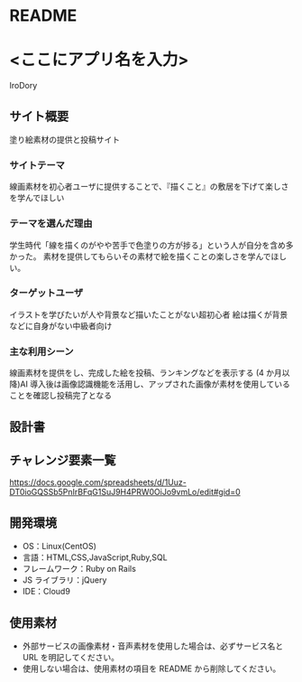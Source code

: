 # README
# <ここにアプリ名を入力>

IroDory

## サイト概要

塗り絵素材の提供と投稿サイト

### サイトテーマ

線画素材を初心者ユーザに提供することで、『描くこと』の敷居を下げて楽しさを学んでほしい

### テーマを選んだ理由

学生時代「線を描くのがやや苦手で色塗りの方が捗る」という人が自分を含め多かった。
素材を提供してもらいその素材で絵を描くことの楽しさを学んでほしい。

### ターゲットユーザ

イラストを学びたいが人や背景など描いたことがない超初心者
絵は描くが背景などに自身がない中級者向け

### 主な利用シーン

線画素材を提供をし、完成した絵を投稿、ランキングなどを表示する
(4 か月以降)AI 導入後は画像認識機能を活用し、アップされた画像が素材を使用していることを確認し投稿完了となる

## 設計書

## チャレンジ要素一覧

https://docs.google.com/spreadsheets/d/1Uuz-DT0ioGQSSb5PnIrBFqG1SuJ9H4PRW0OiJo9vmLo/edit#gid=0

## 開発環境

- OS：Linux(CentOS)
- 言語：HTML,CSS,JavaScript,Ruby,SQL
- フレームワーク：Ruby on Rails
- JS ライブラリ：jQuery
- IDE：Cloud9

## 使用素材

- 外部サービスの画像素材・音声素材を使用した場合は、必ずサービス名と URL を明記してください。
- 使用しない場合は、使用素材の項目を README から削除してください。
